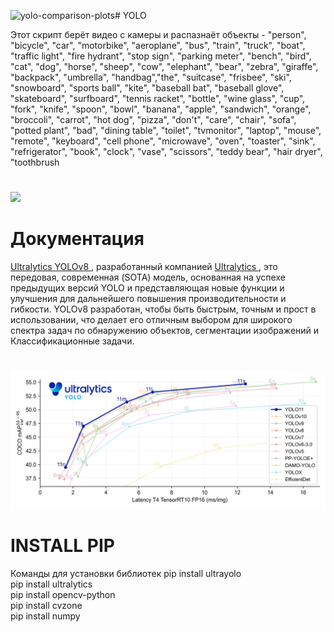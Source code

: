 ![yolo-comparison-plots](https://github.com/Vova2808/YOLO/assets/96084748/7a0b0c07-f3f6-4ff0-a034-4a177246003b)# YOLO

Этот скрипт берёт видео с камеры и распазнаёт объекты - 
"person", "bicycle", "car", "motorbike", "aeroplane", "bus", "train", "truck", "boat",
"traffic light", "fire hydrant", "stop sign", "parking meter", "bench", "bird", "cat",
"dog", "horse", "sheep", "cow", "elephant", "bear", "zebra", "giraffe", "backpack", "umbrella",
"handbag","the", "suitcase", "frisbee", "ski", "snowboard", "sports ball", "kite", "baseball bat",
"baseball glove", "skateboard", "surfboard", "tennis racket", "bottle", "wine glass", "cup",
"fork", "knife", "spoon", "bowl", "banana", "apple", "sandwich", "orange", "broccoli",
"carrot", "hot dog", "pizza", "don't", "care", "chair", "sofa", "potted plant", "bad",
"dining table", "toilet", "tvmonitor", "laptop", "mouse", "remote", "keyboard", "cell phone",
"microwave", "oven", "toaster", "sink", "refrigerator", "book", "clock", "vase", "scissors",
"teddy bear", "hair dryer", "toothbrush
<h1> </h1>
<img src="https://habrastorage.org/r/w1560/webt/uo/zs/tj/uozstjspdifxpslvqyuurauxs2g.png">

# Документация

<p dir="auto"><a href="https://github.com/ultralytics/ultralytics">Ultralytics YOLOv8  </a> , разработанный компанией  <a href="https://ultralytics.com" rel="nofollow"> Ultralytics  </a> , 
  это передовая, современная (SOTA) модель, основанная на успехе предыдущих версий YOLO и представляющая 
  новые функции и улучшения для дальнейшего повышения производительности и гибкости.   YOLOv8 разработан, чтобы быть быстрым, точным и 
  прост в использовании, что делает его отличным выбором для широкого спектра задач по обнаружению объектов, сегментации изображений и 
  Классификационные задачи.  </p>
<h1> </h1>
<img src="https://raw.githubusercontent.com/ultralytics/assets/main/yolov8/yolo-comparison-plots.png">


# INSTALL PIP

Команды для установки библиотек
pip install ultrayolo <br />
pip install ultralytics <br />
pip install opencv-python <br />
pip install cvzone <br />
pip install numpy <br />
